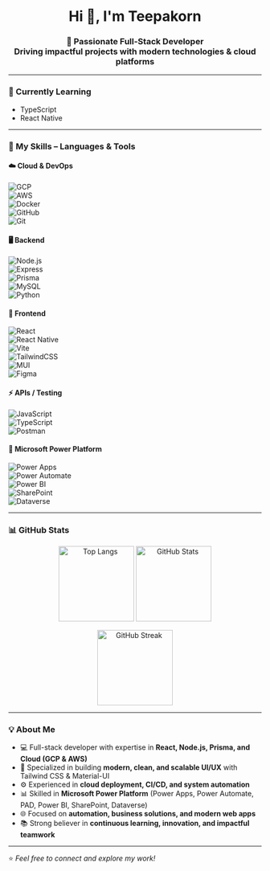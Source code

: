 <h1 align="center">Hi 👋, I'm Teepakorn</h1>
<h3 align="center">
  🚀 Passionate Full-Stack Developer <br/>
  Driving impactful projects with modern technologies & cloud platforms
</h3>

---

### 🌱 Currently Learning
- TypeScript  
- React Native  

---

### 💼 My Skills – Languages & Tools  

#### ☁️ Cloud & DevOps  
![GCP](https://img.shields.io/badge/Google_Cloud-4285F4?style=for-the-badge&logo=googlecloud&logoColor=white)  
![AWS](https://img.shields.io/badge/AWS-FF9900?style=for-the-badge&logo=amazonaws&logoColor=white)  
![Docker](https://img.shields.io/badge/Docker-2496ED?style=for-the-badge&logo=docker&logoColor=white)  
![GitHub](https://img.shields.io/badge/GitHub-181717?style=for-the-badge&logo=github&logoColor=white)  
![Git](https://img.shields.io/badge/Git-F05032?style=for-the-badge&logo=git&logoColor=white)  

#### 🖥️ Backend  
![Node.js](https://img.shields.io/badge/Node.js-339933?style=for-the-badge&logo=node.js&logoColor=white)  
![Express](https://img.shields.io/badge/Express-000000?style=for-the-badge&logo=express&logoColor=white)  
![Prisma](https://img.shields.io/badge/Prisma-2D3748?style=for-the-badge&logo=prisma&logoColor=white)  
![MySQL](https://img.shields.io/badge/MySQL-4479A1?style=for-the-badge&logo=mysql&logoColor=white)  
![Python](https://img.shields.io/badge/Python-3776AB?style=for-the-badge&logo=python&logoColor=white)  

#### 🎨 Frontend  
![React](https://img.shields.io/badge/React-20232A?style=for-the-badge&logo=react&logoColor=61DAFB)  
![React Native](https://img.shields.io/badge/React_Native-20232A?style=for-the-badge&logo=react&logoColor=61DAFB)  
![Vite](https://img.shields.io/badge/Vite-646CFF?style=for-the-badge&logo=vite&logoColor=FFD62E)  
![TailwindCSS](https://img.shields.io/badge/Tailwind_CSS-38B2AC?style=for-the-badge&logo=tailwind-css&logoColor=white)  
![MUI](https://img.shields.io/badge/MUI-007FFF?style=for-the-badge&logo=mui&logoColor=white)  
![Figma](https://img.shields.io/badge/Figma-F24E1E?style=for-the-badge&logo=figma&logoColor=white)  

#### ⚡ APIs / Testing  
![JavaScript](https://img.shields.io/badge/JavaScript-F7DF1E?style=for-the-badge&logo=javascript&logoColor=black)  
![TypeScript](https://img.shields.io/badge/TypeScript-3178C6?style=for-the-badge&logo=typescript&logoColor=white)  
![Postman](https://img.shields.io/badge/Postman-FF6C37?style=for-the-badge&logo=postman&logoColor=white)  

#### 💼 Microsoft Power Platform  
![Power Apps](https://img.shields.io/badge/Power_Apps-742774?style=for-the-badge&logo=powerapps&logoColor=white)  
![Power Automate](https://img.shields.io/badge/Power_Automate-0066FF?style=for-the-badge&logo=powerautomate&logoColor=white)  
![Power BI](https://img.shields.io/badge/Power_BI-F2C811?style=for-the-badge&logo=powerbi&logoColor=black)  
![SharePoint](https://img.shields.io/badge/SharePoint-0078D4?style=for-the-badge&logo=microsoftsharepoint&logoColor=white)  
![Dataverse](https://img.shields.io/badge/Dataverse-002050?style=for-the-badge&logo=microsoft&logoColor=white)  

---

### 📊 GitHub Stats
<p align="center">
  <img src="https://github-readme-stats.vercel.app/api/top-langs?username=teepakornsri&show_icons=true&locale=en&layout=compact&theme=tokyonight" alt="Top Langs" height="150"/>
  <img src="https://github-readme-stats.vercel.app/api?username=teepakornsri&show_icons=true&locale=en&theme=tokyonight" alt="GitHub Stats" height="150"/>
</p>

<p align="center">
  <img src="https://github-readme-streak-stats.herokuapp.com/?user=teepakornsri&theme=tokyonight" alt="GitHub Streak" height="150"/>
</p>

---

### 💡 About Me
- 💻 Full-stack developer with expertise in **React, Node.js, Prisma, and Cloud (GCP & AWS)**  
- 🎨 Specialized in building **modern, clean, and scalable UI/UX** with Tailwind CSS & Material-UI  
- ⚙️ Experienced in **cloud deployment, CI/CD, and system automation**  
- 📊 Skilled in **Microsoft Power Platform** (Power Apps, Power Automate, PAD, Power BI, SharePoint, Dataverse)  
- 🌐 Focused on **automation, business solutions, and modern web apps**  
- 📚 Strong believer in **continuous learning, innovation, and impactful teamwork**  

---

⭐️ *Feel free to connect and explore my work!*
